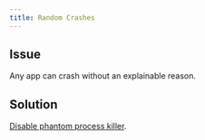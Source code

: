 ```yaml
---
title: Random Crashes
---
```


## Issue
Any app can crash without an explainable reason.

## Solution
[Disable phantom process killer](/docs/user/getting-started#disable-phantom-process-killer).